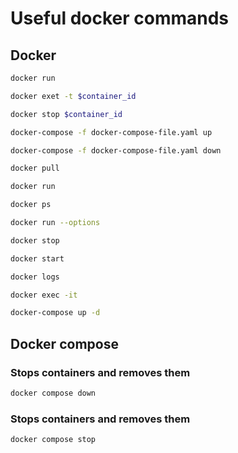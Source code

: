 # Useful docker commands

## Docker

```bash
docker run
```
```bash
docker exet -t $container_id
```

```bash
docker stop $container_id
```

```bash
docker-compose -f docker-compose-file.yaml up
```

```bash
docker-compose -f docker-compose-file.yaml down
```

```bash
docker pull
```

```bash
docker run
```

```bash
docker ps
```

```bash
docker run --options
```

```bash
docker stop
```

```bash
docker start
```

```bash
docker logs
```

```bash
docker exec -it
```

```bash
docker-compose up -d
```

## Docker compose

### Stops containers and removes them 

```bash
docker compose down
```
### Stops containers and removes them 

```bash
docker compose stop
```

